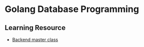 # Golang Database Programming

## Learning Resource

* [Backend master class](https://www.youtube.com/playlist?list=PLy_6D98if3ULEtXtNSY_2qN21VCKgoQAE)
